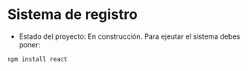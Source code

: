 <h1> Sistema de registro </h1>

- Estado del proyecto: En construcción.
Para ejeutar el sistema debes poner:

```npm install react```

